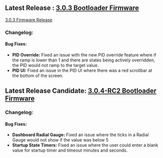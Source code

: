 

## Latest Release : [3.0.3 Bootloader Firmware](https://github.com/Altronic-LLC/Altronic-Public-Files/blob/main/DE4000_Firmware_Releases/3.0.3/bootloader_3.0.3.atf)
[3.0.3 Firmware Release](https://github.com/Altronic-LLC/Altronic-Public-Files/blob/main/DE4000_Firmware_Releases/3.0.3/3.0.3.zip)

### Changelog:

#### Bug Fixes:
- **PID Override:** Fixed an issue with the new PID override feature where if the ramp is lower than 1 and there are states being actively overridden, the PID would not ramp to the target value.
- **PID UI:** Fixed an issue in the PID UI where there was a red scrollbar at the bottom of the screen.

## Latest Release Candidate: [3.0.4-RC2 Bootloader Firmware](https://github.com/Altronic-LLC/Altronic-Public-Files/blob/main/DE4000_Firmware_Releases/3.0.4-RC/bootloader_3.0.4-RC2.atf)

### Changelog:

#### Bug Fixes:
- **Dashboard Radial Gauge:** Fixed an issue where the ticks in a Radial Gauge would not show if the value was below 5
- **Startup State Timers:** Fixed an issue where the user could enter a blank value for startup timer and timeout minutes and seconds.